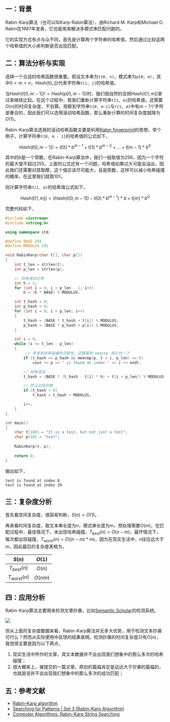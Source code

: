 ## 一：背景

Rabin-Karp算法（也可以叫Karp-Rabin算法），由Richard M. Karp和Michael O. Rabin在1987年发表，它也是用来解决多模式串匹配问题的。

它的实现方式有点与众不同，首先是计算两个字符串的哈希值，然后通过比较这两个哈希值的大小来判断是否出现匹配。

## 二：算法分析与实现

选择一个合适的哈希函数很重要。假设文本串为`t[0, n)`，模式串为`p[0, m)`，其中$0<m<n$，$Hash(t[i,j])$代表字符串`t[i, j]`的哈希值。

当$Hash(t[0, m-1])!=Hash(p[0,m-1])$时，我们很自然的会把$Hash(t[1, m])$拿过来继续比较。在这个过程中，若我们重新计算字符串`t[1, m]`的哈希值，还需要$O(n)$的时间复杂度，不划算。观察到字符串`t[0, m-1]`与`t[1, m]`中有$m-1$个字符是重合的，因此我们可以选用滚动哈希函数，那么重新计算的时间复杂度就降为$O(1)$。

Rabin-Karp算法选用的滚动哈希函数主要是利用[Rabin fingerprint](https://en.wikipedia.org/wiki/Rabin_fingerprint)的思想，举个例子，计算字符串`t[0, m - 1]`的哈希值的公式如下，

$$
Hash(t[0, m-1])=t[0]*b^{m-1}+t[1]*b^{m-2}+...+t[m-1]*b^0\tag{t[0]代表该字符的ASCII码}
$$

其中的$b$是一个常数，在Rabin-Karp算法中，我们一般取值为$256$，因为一个字符的最大值不超过$255$。上面的公式还有一个问题，哈希值如果过大可能会溢出，因此我们还需要对其取模，这个值应该尽可能大，且是质数，这样可以减小哈希碰撞的概率，在这里我们就取$101$。

则计算字符串`t[1, m]`的哈希值公式如下，

$$
Hash(t[1,m])=(Hash(t[0,m-1])-t[0]*b^{m-1})*b+t[m]*b^0\tag{请仔细对比上式}
$$

完整代码如下，

```c++
#include <iostream>
#include <string.h>

using namespace std;

#define BASE 256
#define MODULUS 101

void RabinKarp(char t[], char p[])
{
	int t_len = strlen(t);
	int p_len = strlen(p);

	// 哈希滚动之用
	int h = 1;
	for (int i = 0; i < p_len - 1; i++)
		h = (h * BASE) % MODULUS;

	int t_hash = 0;
	int p_hash = 0;
	for (int i = 0; i < p_len; i++)
	{
		t_hash = (BASE * t_hash + t[i]) % MODULUS;
		p_hash = (BASE * p_hash + p[i]) % MODULUS;
	}

	int i = 0;
	while (i <= t_len - p_len)
	{
         // 考虑到哈希碰撞的可能性，还需要用 memcmp 再比对一下
		if (t_hash == p_hash && memcmp(p, t + i, p_len) == 0)
			cout << p << " is found at index " << i << endl;

		// 哈希滚动
		t_hash = (BASE * (t_hash - t[i] * h) + t[i + p_len]) % MODULUS;

		// 防止出现负数
		if (t_hash < 0)
			t_hash = t_hash + MODULUS;

		i++;
	}
}

int main()
{
	char t[100] = "It is a test, but not just a test";
	char p[10] = "test";
    
	RabinKarp(t, p);
    
	return 0;
}
```

输出如下，

```
test is found at index 8
test is found at index 29
```

## 三：复杂度分析

首先看空间复杂度，很容易判断，$S(n)=O(1)$。

再来看时间复杂度，取文本串长度为$n$，模式串长度为$m$，预处理需要$O(m)$，在匹配过程中，最佳情况下，未出现哈希碰撞，$T_{best}(n)=O(n-m)$，最坏情况下，每次都出现碰撞，$T_{worst}(n)=O((n-m)*m)$，因为在现实生活中，$n$往往远大于$m$，因此最后的复杂度表格为，

|     $S(n)$     | $O(1)$  |
| :------------: | :-----: |
| $T_{best}(n)$  | $O(n)$  |
| $T_{worst}(n)$ | $O(nm)$ |

## 四：应用分析

Rabin-Karp算法主要用来检测文章抄袭，比如[Semantic Scholar](https://www.semanticscholar.org/)的检测系统。

![](https://subetter.com/images/figures/20180715_01.png)

但从上面的复杂度数据来看，Rabin-Karp算法并无多大优势，用于检测文本抄袭可行么？然而从实际使用中反馈的结果表明，检测抄袭的时间复杂度只有$O(n)$，我觉得主要是因为以下两点，

1. 现实生活中所作的文章，其文本数据并不会出现我们想象中的那么多次的哈希碰撞；
2. 很大概率上，被提交的一篇文章，原创的篇幅肯定是远远大于抄袭的篇幅的，也就是说并不会出现我们想象中的那么多次的成功匹配；

## 五：参考文献

- [Rabin–Karp algorithm](https://en.wikipedia.org/wiki/Rabin%E2%80%93Karp_algorithm)
- [Searching for Patterns | Set 3 (Rabin-Karp Algorithm)](https://www.geeksforgeeks.org/searching-for-patterns-set-3-rabin-karp-algorithm/)
- [Computer Algorithms: Rabin-Karp String Searching](http://www.stoimen.com/blog/2012/04/02/computer-algorithms-rabin-karp-string-searching/)